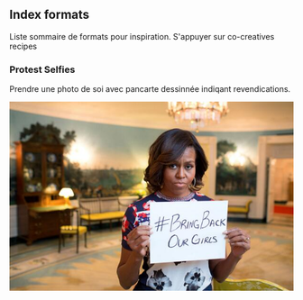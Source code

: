 ## Index formats

Liste sommaire de formats pour inspiration. S'appuyer sur co-creatives recipes

### Protest Selfies

Prendre une photo de soi avec pancarte dessinnée indiqant revendications.

![](images/protest-selfies.jpg)
